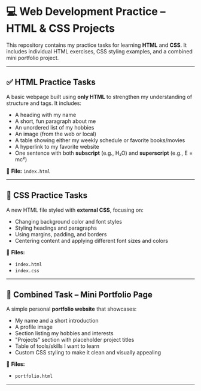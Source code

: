# 💻 Web Development Practice – HTML & CSS Projects

This repository contains my practice tasks for learning **HTML** and **CSS**. It includes individual HTML exercises, CSS styling examples, and a combined mini portfolio project.

---

## ✅ HTML Practice Tasks

A basic webpage built using **only HTML** to strengthen my understanding of structure and tags. It includes:
- A heading with my name
- A short, fun paragraph about me
- An unordered list of my hobbies
- An image (from the web or local)
- A table showing either my weekly schedule or favorite books/movies
- A hyperlink to my favorite website
- One sentence with both **subscript** (e.g., H₂O) and **superscript** (e.g., E = mc²)

📄 **File:** `index.html`

---

## 🎨 CSS Practice Tasks

A new HTML file styled with **external CSS**, focusing on:
- Changing background color and font styles
- Styling headings and paragraphs
- Using margins, padding, and borders
- Centering content and applying different font sizes and colors

📄 **Files:**
- `index.html`
- `index.css`

---

## 🌟 Combined Task – Mini Portfolio Page

A simple personal **portfolio website** that showcases:
- My name and a short introduction
- A profile image
- Section listing my hobbies and interests
- "Projects" section with placeholder project titles
- Table of tools/skills I want to learn
- Custom CSS styling to make it clean and visually appealing

📄 **Files:**
- `portfolio.html`

---
